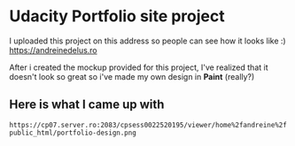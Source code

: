 # Udacity Portfolio site project

I uploaded this project on this address so people can see how it looks like :) https://andreinedelus.ro


After i created the mockup provided for this project, I've realized that it doesn't look so great so i've made my own design in **Paint** (really?)


## Here is what I came up with

`https://cp07.server.ro:2083/cpsess0022520195/viewer/home%2fandreine%2fpublic_html/portfolio-design.png`

